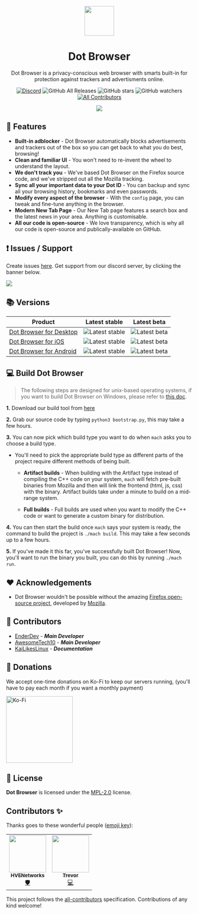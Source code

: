 <div align="center">
<img src="https://raw.githubusercontent.com/dothq/browser-ff/release/browser/branding/dot/default64.png" height="80" length="80">

# Dot Browser
Dot Browser is a privacy-conscious web browser with smarts built-in for protection against trackers and advertisments online.

[![Discord](https://discordapp.com/api/guilds/525056817399726102/widget.png?style=shield)](https://invite.gg/dot)
![GitHub All Releases](https://img.shields.io/github/downloads/dothq/browser/total?color=black) ![GitHub stars](https://img.shields.io/github/stars/dothq/browser?style=social) ![GitHub watchers](https://img.shields.io/github/watchers/dothq/browser?style=social) <!-- ALL-CONTRIBUTORS-BADGE:START - Do not remove or modify this section -->[![All Contributors](https://img.shields.io/badge/all_contributors-3-orange.svg?style=flat-square)](#contributors-)
<!-- ALL-CONTRIBUTORS-BADGE:END -->

<img src="https://dothq.co/static/landing-showcase-0a396cdd550cc2515aa0925f4aa01f31.png" />

</div>

## 🚀 Features

* **Built-in adblocker** - Dot Browser automatically blocks advertisements and trackers out of the box so you can get back to what you do best, browsing!
* **Clean and familiar UI** - You won't need to re-invent the wheel to understand the layout.
* **We don't track you** - We've based Dot Browser on the Firefox source code, and we've stripped out all the Mozilla tracking.
* **Sync all your important data to your Dot ID** - You can backup and sync all your browsing history, bookmarks and even passwords.
* **Modify every aspect of the browser** - With the `config` page, you can tweak and fine-tune anything in the browser. 
* **Modern New Tab Page** - Our New Tab page features a search box and the latest news in your area. Anything is customisable.
* **All our code is open-source** - We love transparency, which is why all our code is open-source and publically-available on GitHub.

## ❗ Issues / Support
Create issues [here](https://github.com/dothq/browser/issues/new). Get support from our discord server, by clicking the banner below.

<a href="https://invite.gg/dot">
  <img src="https://discordapp.com/api/guilds/525056817399726102/widget.png?style=banner2" />
</a>

## 📚 Versions

Product | Latest stable | Latest beta
---|---|---
[Dot Browser for Desktop](https://github.com/dothq/browser-ff) | ![Latest stable](https://img.shields.io/github/v/release/dothq/browser-ff?color=white&label=latest%20version) | ![Latest beta](https://img.shields.io/github/v/release/dothq/browser-ff?color=white&include_prereleases&label=latest%20beta%20version)
[Dot Browser for iOS](https://github.com/dothq/browser-ios) | ![Latest stable](https://img.shields.io/github/v/release/dothq/browser-ios?color=white&label=latest%20version) | ![Latest beta](https://img.shields.io/github/v/release/dothq/browser-ios?color=white&include_prereleases&label=latest%20beta%20version)
[Dot Browser for Android](https://github.com/dothq/browser-android) | ![Latest stable](https://img.shields.io/github/v/release/dothq/browser-android?color=white&label=latest%20version) | ![Latest beta](https://img.shields.io/github/v/release/dothq/browser-android?color=white&include_prereleases&label=latest%20beta%20version)


## 💻 Build Dot Browser
> The following steps are designed for unix-based operating systems, if you want to build Dot Browser on Windows, please refer to [this doc](https://dothq.github.io/browser/build-for-windows).

**1.** Download our build tool from [here](https://raw.githubusercontent.com/dothq/browser/main/bootstrap.py)

**2.** Grab our source code by typing `python3 bootstrap.py`, this may take a few hours.

**3.** You can now pick which build type you want to do when `mach` asks you to choose a build type.
  * You'll need to pick the appropriate build type as different parts of the project require different methods of being built.
  
    * **Artifact builds** - When building with the Artifact type instead of compiling the C++ code on your system, `mach` will fetch pre-built binaries from Mozilla and then   will link the frontend (html, js, css) with the binary. Artifact builds take under a minute to build on a mid-range system.
    
    * **Full builds** - Full builds are used when you want to modify the C++ code or want to generate a custom binary for distribution.
    
**4.** You can then start the build once `mach` says your system is ready, the command to build the project is `./mach build`. This may take a few seconds up to a few hours.

**5.** If you've made it this far, you've successfully built Dot Browser! Now, you'll want to run the binary you built, you can do this by running `./mach run`.

## ❤️ Acknowledgements
- Dot Browser wouldn't be possible without the amazing [Firefox open-source project](https://hg.mozilla.org/mozilla-central/), developed by [Mozilla](https://mozilla.org).

## 🤝 Contributors
- [EnderDev](https://github.com/EnderDev) - ***Main Developer***
- [AwesomeTech10](https://github.com/AwesomeTech10) - ***Main Developer***
- [KaiLikesLinux](https://github.com/KaiLikesLinux) - ***Documentation***

## 💸 Donations
We accept one-time donations on Ko-Fi to keep our servers running, (you'll have to pay each month if you want a monthly payment)

<a href="https://ko-fi.com/dothq">
  <img alt="Ko-Fi" width="180" src="https://i.imgur.com/Di0tfki.png" />
</a>

## 📜 License
**Dot Browser** is licensed under the [MPL-2.0](https://www.mozilla.org/en-US/MPL/2.0) license.

## Contributors ✨

Thanks goes to these wonderful people ([emoji key](https://allcontributors.org/docs/en/emoji-key)):

<!-- ALL-CONTRIBUTORS-LIST:START - Do not remove or modify this section -->
<!-- prettier-ignore-start -->
<!-- markdownlint-disable -->
<table>
  <tr>
    <td align="center"><a href="https://github.com/HVENetworks"><img src="https://avatars2.githubusercontent.com/u/36706682?v=4" width="100px;" alt=""/><br /><sub><b>HVENetworks</b></sub></a><br /><a href="#security-HVENetworks" title="Security">🛡️</a></td>
    <td align="center"><a href="http://awesometech10.js.org"><img src="https://avatars1.githubusercontent.com/u/22264706?v=4" width="100px;" alt=""/><br /><sub><b>Trevor</b></sub></a><br /><a href="https://github.com/dothq/browser/commits?author=AwesomeTech10" title="Code">💻</a></td>

  </tr>
</table>

<!-- markdownlint-enable -->
<!-- prettier-ignore-end -->
<!-- ALL-CONTRIBUTORS-LIST:END -->

This project follows the [all-contributors](https://github.com/all-contributors/all-contributors) specification. Contributions of any kind welcome!
